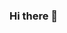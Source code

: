 ### Hi there 👋

<!--
**zsoldaat/zsoldaat** is a ✨ _special_ ✨ repository because its `README.md` (this file) appears on your GitHub profile.

Here are some ideas to get you started:

- 🔭 I’m currently working on my new IOS project called "Datum", which is an app that allows users to record and vizualize their own data.
- 🌱 I’m currently learning how to implement the MVVM design pattern in a larger SwiftUI app. 
- 👯 I’m looking to collaborate on any cool IOS apps or open source projects
- 💬 Ask me about running, skateboarding, or video games!
- 📫 How to reach me: email me at zac.soldaat@gmail.com
-->
